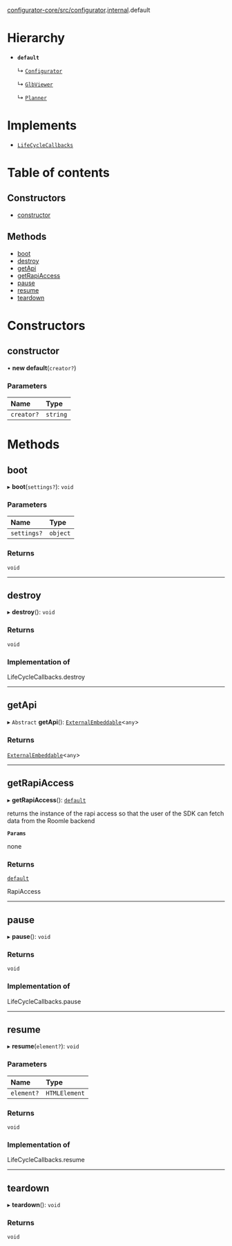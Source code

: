 [configurator-core/src/configurator](../modules/configurator_core_src_configurator.md).[internal](../modules/configurator_core_src_configurator._internal_.md).default

# Hierarchy

- **`default`**

  ↳ [`Configurator`](configurator_core_src_configurator.Configurator.md)

  ↳ [`GlbViewer`](glb_viewer_core_src_glb_viewer.GlbViewer.md)

  ↳ [`Planner`](planner_core_src_planner.Planner.md)

# Implements

- [`LifeCycleCallbacks`](../interfaces/configurator_core_src_configurator._internal_.LifeCycleCallbacks.md)

# Table of contents

## Constructors

- [constructor](configurator_core_src_configurator._internal_.default.md#constructor)

## Methods

- [boot](configurator_core_src_configurator._internal_.default.md#boot)
- [destroy](configurator_core_src_configurator._internal_.default.md#destroy)
- [getApi](configurator_core_src_configurator._internal_.default.md#getapi)
- [getRapiAccess](configurator_core_src_configurator._internal_.default.md#getrapiaccess)
- [pause](configurator_core_src_configurator._internal_.default.md#pause)
- [resume](configurator_core_src_configurator._internal_.default.md#resume)
- [teardown](configurator_core_src_configurator._internal_.default.md#teardown)

# Constructors

## constructor

• **new default**(`creator?`)

### Parameters

| Name | Type |
| :------ | :------ |
| `creator?` | `string` |

# Methods

## boot

▸ **boot**(`settings?`): `void`

### Parameters

| Name | Type |
| :------ | :------ |
| `settings?` | `object` |

### Returns

`void`

___

## destroy

▸ **destroy**(): `void`

### Returns

`void`

### Implementation of

LifeCycleCallbacks.destroy

___

## getApi

▸ `Abstract` **getApi**(): [`ExternalEmbeddable`](../interfaces/configurator_core_src_configurator._internal_.ExternalEmbeddable.md)<`any`\>

### Returns

[`ExternalEmbeddable`](../interfaces/configurator_core_src_configurator._internal_.ExternalEmbeddable.md)<`any`\>

___

## getRapiAccess

▸ **getRapiAccess**(): [`default`](configurator_core_src_configurator._internal_.default-1.md)

returns the instance of the rapi access so that
the user of the SDK can fetch data from the Roomle backend

**`Params`**

none

### Returns

[`default`](configurator_core_src_configurator._internal_.default-1.md)

RapiAccess

___

## pause

▸ **pause**(): `void`

### Returns

`void`

### Implementation of

LifeCycleCallbacks.pause

___

## resume

▸ **resume**(`element?`): `void`

### Parameters

| Name | Type |
| :------ | :------ |
| `element?` | `HTMLElement` |

### Returns

`void`

### Implementation of

LifeCycleCallbacks.resume

___

## teardown

▸ **teardown**(): `void`

### Returns

`void`
